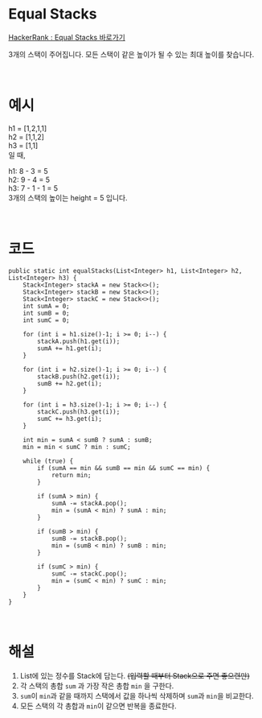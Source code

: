 # Equal Stacks
[HackerRank : Equal Stacks 바로가기](https://www.hackerrank.com/challenges/equal-stacks/problem?isFullScreen=false)

3개의 스택이 주어집니다. 모든 스택이 같은 높이가 될 수 있는 최대 높이를 찾습니다.

<br>

# 예시
h1 = [1,2,1,1]  
h2 = [1,1,2]  
h3 = [1,1]  
일 때,  

h1: 8 - 3 = 5  
h2: 9 - 4 = 5  
h3: 7 - 1 - 1 = 5  
3개의 스택의 높이는 height = 5 입니다.

<br>

# 코드
```
public static int equalStacks(List<Integer> h1, List<Integer> h2, List<Integer> h3) {
    Stack<Integer> stackA = new Stack<>();
    Stack<Integer> stackB = new Stack<>();
    Stack<Integer> stackC = new Stack<>();
    int sumA = 0;
    int sumB = 0;
    int sumC = 0;
    
    for (int i = h1.size()-1; i >= 0; i--) {
        stackA.push(h1.get(i));
        sumA += h1.get(i);
    }
    
    for (int i = h2.size()-1; i >= 0; i--) {
        stackB.push(h2.get(i));
        sumB += h2.get(i);
    }
    
    for (int i = h3.size()-1; i >= 0; i--) {
        stackC.push(h3.get(i));
        sumC += h3.get(i);
    }
    
    int min = sumA < sumB ? sumA : sumB;
    min = min < sumC ? min : sumC;
    
    while (true) {
        if (sumA == min && sumB == min && sumC == min) {
            return min;
        }
        
        if (sumA > min) {
            sumA -= stackA.pop();
            min = (sumA < min) ? sumA : min;
        }
        
        if (sumB > min) {
            sumB -= stackB.pop();
            min = (sumB < min) ? sumB : min;
        }
        
        if (sumC > min) {
            sumC -= stackC.pop();
            min = (sumC < min) ? sumC : min;
        }
    }
}
```

<br>

# 해설
1. List<Integer>에 있는 정수를 Stack에 담는다. ~~(입력할 때부터 Stack으로 주면 좋으련만)~~
2. 각 스택의 총합 `sum` 과 가장 작은 총합 `min` 을 구한다.
3. `sum`이 `min`과 같을 때까지 스택에서 값을 하나씩 삭제하며 `sum`과 `min`을 비교한다.
4. 모든 스택의 각 총합과 `min`이 같으면 반복을 종료한다.